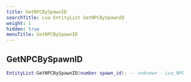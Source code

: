 ```yaml
---
title: GetNPCBySpawnID
searchTitle: Lua EntityList GetNPCBySpawnID
weight: 1
hidden: true
menuTitle: GetNPCBySpawnID
---
```

## GetNPCBySpawnID
```lua
EntityList:GetNPCBySpawnID(number spawn_id); -- unknown - Lua_NPC
```